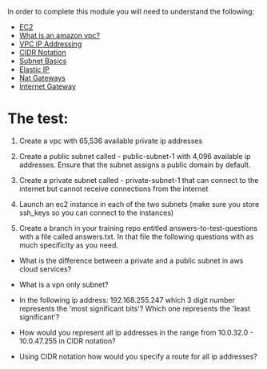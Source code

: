 In order to complete this module you will need to understand the following:

* [EC2](http://docs.aws.amazon.com/AWSEC2/latest/UserGuide/Instances.html)
* [What is an amazon vpc?](http://docs.aws.amazon.com/AmazonVPC/latest/UserGuide/VPC_Introduction.html)
* [VPC IP Addressing](http://docs.aws.amazon.com/AmazonVPC/latest/UserGuide/vpc-ip-addressing.html)
* [CIDR Notation](https://en.wikipedia.org/wiki/Classless_Inter-Domain_Routing)
* [Subnet Basics](http://docs.aws.amazon.com/AmazonVPC/latest/UserGuide/VPC_Subnets.html#vpc-subnet-basics)
* [Elastic IP](http://docs.aws.amazon.com/AWSEC2/latest/UserGuide/elastic-ip-addresses-eip.html)
* [Nat Gateways](http://docs.aws.amazon.com/AmazonVPC/latest/UserGuide/vpc-nat-gateway.html)
* [Internet Gateway](http://docs.aws.amazon.com/AmazonVPC/latest/UserGuide/VPC_Internet_Gateway.html)

# The test:

1. Create a vpc with 65,536 available private ip addresses

2. Create a public subnet called - public-subnet-1 with 4,096 available ip addresses. Ensure that the subnet assigns a public
domain by default.

3. Create a private subnet called - private-subnet-1 that can connect to the internet but cannot receive connections from the internet

4. Launch an ec2 instance in each of the two subnets  (make sure you store ssh_keys so you can connect to the instances)

5. Create a branch in your training repo entitled answers-to-test-questions 
with a file called answers.txt. In that file the following questions with as 
much specificity as you need.

* What is the difference between a private and a public subnet in aws cloud 
services?

* What is a vpn only subnet?

* In the following ip address: 192.168.255.247 which 3 digit number 
represents the 'most significant bits'? Which one represents the 'least 
significant'?

* How would you represent all ip addresses in the  range from 10.0.32.0 - 
10.0.47.255 in CIDR notation?

* Using CIDR notation how would you specify a route for all ip addresses?


